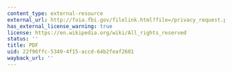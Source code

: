 ```yaml
---
content_type: external-resource
external_url: http://foia.fbi.gov/filelink.html?file=/privacy_request.pdf
has_external_license_warning: true
license: https://en.wikipedia.org/wiki/All_rights_reserved
status: ''
title: PDF
uid: 22f96ffc-5349-4f15-accd-64b2feaf2601
wayback_url: ''
---
```

